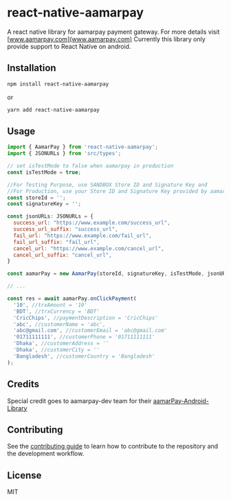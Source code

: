 # react-native-aamarpay

A react native library for aamarpay payment gateway. For more details visit [www.aamarpay.com](www.aamarpay.com)
Currently this library only provide support to React Native on android.

## Installation

```sh
npm install react-native-aamarpay
```
or
```sh
yarn add react-native-aamarpay
```

## Usage

```js
import { AamarPay } from 'react-native-aamarpay';
import { JSONURLs } from 'src/types';

// set isTestMode to false when aamarpay in production
const isTestMode = true;

//For Testing Purpose, use SANDBOX Store ID and Signature Key and
//For Production, use your Store ID and Signature Key provided by aamarPay
const storeId = '';
const signatureKey = '';

const jsonURLs: JSONURLs = {
  success_url: "https://www.example.com/success_url",
  success_url_suffix: "success_url",
  fail_url: "https://www.example.com/fail_url",
  fail_url_suffix: "fail_url",
  cancel_url: "https://www.example.com/cancel_url",
  cancel_url_suffix: "cancel_url",
}

const aamarPay = new AamarPay(storeId, signatureKey, isTestMode, jsonURLs);

// ...

const res = await aamarPay.onClickPayment(
  '10', //trxAmount = '10'
  'BDT', //trxCurrency = 'BDT'
  'CricChips', //paymentDescription = 'CricChips'
  'abc', //customerName = 'abc',
  'abc@gmail.com', //customerEmail = 'abc@gmail.com'
  '01711111111', //customerPhone = '01711111111'
  'Dhaka', //customerAddress = ''
  'Dhaka', //customerCity = ''
  'Bangladesh', //customerCountry = 'Bangladesh'
);
```

## Credits
Special credit goes to aamarpay-dev team for their [aamarPay-Android-Library](https://github.com/aamarpay-dev/aamarPay-Android-Library)

## Contributing

See the [contributing guide](CONTRIBUTING.md) to learn how to contribute to the repository and the development workflow.

## License

MIT
